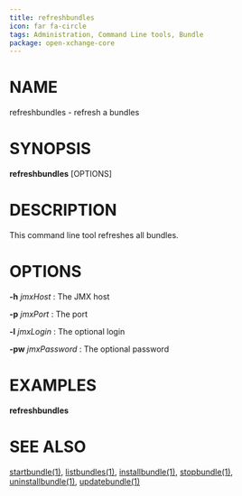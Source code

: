 ```yaml
---
title: refreshbundles
icon: far fa-circle
tags: Administration, Command Line tools, Bundle
package: open-xchange-core
---
```


# NAME

refreshbundles - refresh a bundles

# SYNOPSIS

**refreshbundles** [OPTIONS]


# DESCRIPTION

This command line tool refreshes all bundles.

# OPTIONS

**-h** *jmxHost*
: The JMX host

**-p** *jmxPort*
: The port

**-l** *jmxLogin*
: The optional login
 
**-pw** *jmxPassword*
: The optional password

# EXAMPLES

**refreshbundles**


# SEE ALSO

[startbundle(1)](startbundle.html), [listbundles(1)](listbundles.html), [installbundle(1)](installbundle.html), [stopbundle(1)](stopbundle.html), [uninstallbundle(1)](uninstallbundle.html), [updatebundle(1)](updatebundle.html)